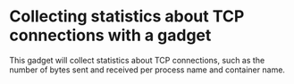 # Collecting statistics about TCP connections with a gadget

This gadget will collect statistics about TCP connections, such as the number of
bytes sent and received per process name and container name.
